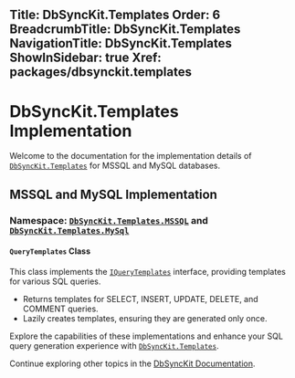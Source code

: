 ﻿Title: DbSyncKit.Templates
Order: 6
BreadcrumbTitle: DbSyncKit.Templates
NavigationTitle: DbSyncKit.Templates
ShowInSidebar: true
Xref: packages/dbsynckit.templates
---

# DbSyncKit.Templates Implementation

Welcome to the documentation for the implementation details of [`DbSyncKit.Templates`](xref:api-DbSyncKit.Templates) for MSSQL and MySQL databases.

## MSSQL and MySQL Implementation

### Namespace: [`DbSyncKit.Templates.MSSQL`](xref:api-DbSyncKit.Templates.MSSQL) and [`DbSyncKit.Templates.MySql`](xref:api-DbSyncKit.Templates.MySql)

#### `QueryTemplates` Class

This class implements the [`IQueryTemplates`](xref:api-DbSyncKit.Templates.Interface.IQueryTemplates) interface, providing templates for various SQL queries.

- Returns templates for SELECT, INSERT, UPDATE, DELETE, and COMMENT queries.
- Lazily creates templates, ensuring they are generated only once.

Explore the capabilities of these implementations and enhance your SQL query generation experience with [`DbSyncKit.Templates`](xref:api-DbSyncKit.Templates).

Continue exploring other topics in the [DbSyncKit Documentation](xref:overview/introduction).
